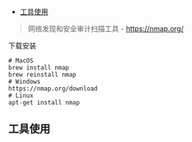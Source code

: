 - [工具使用](#工具使用)

> 网络发现和安全审计扫描工具 - <https://nmap.org/>

下载安装

```
# MacOS
brew install nmap
brew reinstall nmap
# Windows
https://nmap.org/download
# Linux
apt-get install nmap
```

## 工具使用
